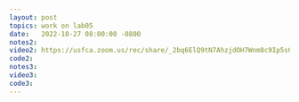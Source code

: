 ```yaml
---
layout: post
topics: work on lab05
date:   2022-10-27 08:00:00 -0800
notes2: 
video2: https://usfca.zoom.us/rec/share/_2bq6ElQ9tN7AhzjdOH7Wnm8c9Ip5sO8uyhLbxN4jCqQzwql9ycYV7QfvLUKPXDn.mmNi2sxhJQHsgBTB
code2: 
notes3: 
video3: 
code3: 
---
```

